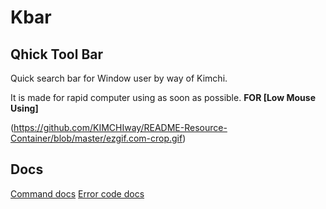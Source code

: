 Kbar
======
Qhick Tool Bar
------
Quick search bar for Window user by way of Kimchi.

It is made for rapid computer using as soon as possible.
**FOR [Low Mouse Using]**

(https://github.com/KIMCHIway/README-Resource-Container/blob/master/ezgif.com-crop.gif)

Docs
------
[Command docs](https://docs.google.com/document/d/1-0STF1GnlQi-IYj8PNtPBaO657w1jOwlGT1H6X81nZw/edit?usp=sharing "Google Docs")
[Error code docs](https://docs.google.com/document/d/1hv9VlDcnhZC1XxuakIvWY6YPuZE-5Es_EgtYm1dUG6Y/edit?usp=sharing "Google Docs")
